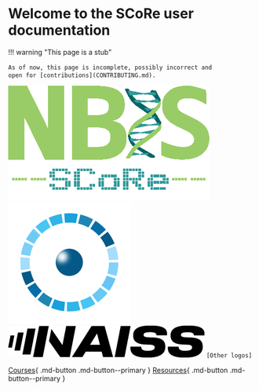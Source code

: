 # Welcome to the SCoRe user documentation

!!! warning "This page is a stub"

    As of now, this page is incomplete, possibly incorrect and
    open for [contributions](CONTRIBUTING.md).

![SCoRe logo](logo/score_logo_410x233.png)
![AIDA Data Hub logo](logo/aida_logo.png)
![The NAISS logo](logo/naiss_logo_inverted.png)
`[Other logos]`

[Courses](courses.md){ .md-button .md-button--primary }
[Resources](resources.md){ .md-button .md-button--primary }
